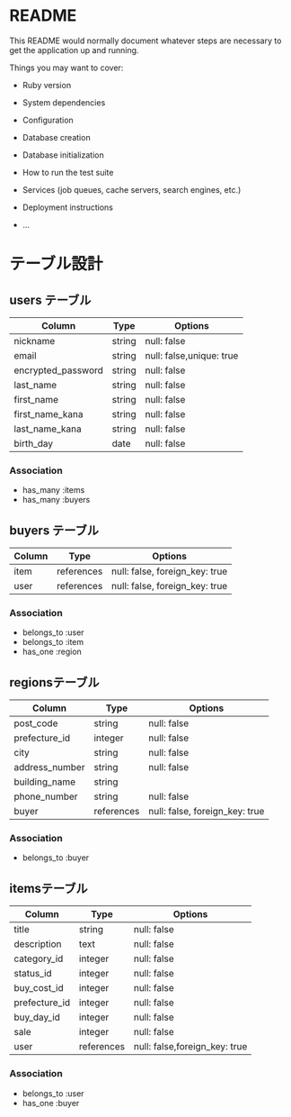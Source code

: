 # README

This README would normally document whatever steps are necessary to get the
application up and running.

Things you may want to cover:

* Ruby version

* System dependencies

* Configuration

* Database creation

* Database initialization

* How to run the test suite

* Services (job queues, cache servers, search engines, etc.)

* Deployment instructions

* ...

# テーブル設計

## users テーブル

| Column             | Type   | Options                  |
| ------------------ | ------ | ------------------------ |
| nickname           | string | null: false              |
| email              | string | null: false,unique: true |
| encrypted_password | string | null: false              |
| last_name          | string | null: false              |
| first_name         | string | null: false              |
| first_name_kana    | string | null: false              |
| last_name_kana     | string | null: false              |
| birth_day          | date   | null: false              |




### Association
- has_many :items
- has_many :buyers



## buyers テーブル

| Column          | Type       | Options                        |
| --------------- | ---------- | -------------------------------|
| item            | references | null: false, foreign_key: true |
| user            | references | null: false, foreign_key: true |

### Association
- belongs_to :user
- belongs_to :item
- has_one :region




## regionsテーブル

| Column             | Type       | Options                        |
| ------------------ | ---------- | ------------------------------ |
| post_code          | string     | null: false                    |
| prefecture_id      | integer    | null: false                    |
| city               | string     | null: false                    |
| address_number     | string     | null: false                    |
| building_name      | string     |                                |
| phone_number       | string     | null: false                    |
| buyer              | references | null: false, foreign_key: true |


### Association

- belongs_to :buyer

##  itemsテーブル

| Column         | Type       | Options                        |
| -------------- | ---------- | ------------------------------ |
| title          | string     | null: false                    |
| description    | text       | null: false                    |
| category_id    | integer    | null: false                    |
| status_id      | integer    | null: false                    |
| buy_cost_id    | integer    | null: false                    |
| prefecture_id  | integer    | null: false                    |
| buy_day_id     | integer    | null: false                    |
| sale           | integer    | null: false                    |
| user           | references | null: false,foreign_key: true  |


### Association
- belongs_to :user 
- has_one :buyer

